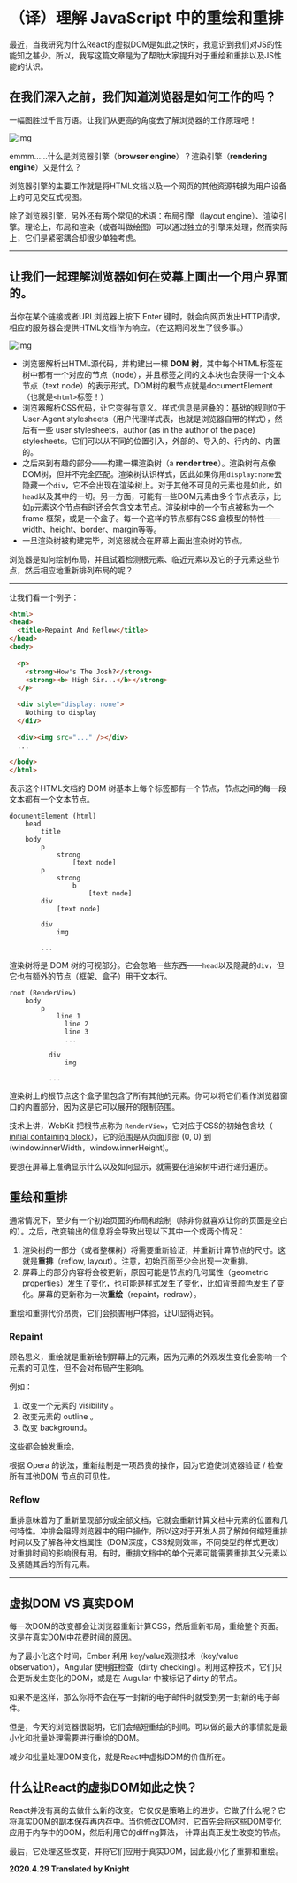 # （译）理解 JavaScript 中的重绘和重排

最近，当我研究为什么React的虚拟DOM是如此之快时，我意识到我们对JS的性能知之甚少。所以，我写这篇文章是为了帮助大家提升对于重绘和重排以及JS性能的认识。

## 在我们深入之前，我们知道浏览器是如何工作的吗？

一幅图胜过千言万语。让我们从更高的角度去了解浏览器的工作原理吧！

![img](https://miro.medium.com/max/500/1*lAUWhHx6CdF_OkMC3YkAHw.png)

emmm……什么是浏览器引擎（**browser engine**）？渲染引擎（**rendering engine**）又是什么？

浏览器引擎的主要工作就是将HTML文档以及一个网页的其他资源转换为用户设备上的可见交互式视图。

除了浏览器引擎，另外还有两个常见的术语：布局引擎（layout engine）、渲染引擎。理论上，布局和渲染（或者叫做绘图）可以通过独立的引擎来处理，然而实际上，它们是紧密耦合却很少单独考虑。

------

## 让我们一起理解浏览器如何在荧幕上画出一个用户界面的。

当你在某个链接或者URL浏览器上按下 Enter 键时，就会向网页发出HTTP请求，相应的服务器会提供HTML文档作为响应。（在这期间发生了很多事。）

![img](https://miro.medium.com/max/638/1*_alTfrxmTCP1mInn4QEOnA.jpeg)

* 浏览器解析出HTML源代码，并构建出一棵 **DOM 树**，其中每个HTML标签在树中都有一个对应的节点（node），并且标签之间的文本块也会获得一个文本节点（text node）的表示形式。DOM树的根节点就是documentElement（也就是`<html>`标签！）
* 浏览器解析CSS代码，让它变得有意义。样式信息是层叠的：基础的规则位于 User-Agent stylesheets（用户代理样式表，也就是浏览器自带的样式），然后有一些 user stylesheets，author (as in the author of the page) stylesheets。它们可以从不同的位置引入，外部的、导入的、行内的、内置的。
* 之后来到有趣的部分——构建一棵渲染树（a **render tree**）。渲染树有点像DOM树，但并不完全匹配。渲染树认识样式，因此如果你用`display:none`去隐藏一个`div`，它不会出现在渲染树上。对于其他不可见的元素也是如此，如`head`以及其中的一切。另一方面，可能有一些DOM元素由多个节点表示，比如`p`元素这个节点有时还会包含文本节点。渲染树中的一个节点被称为一个 frame 框架，或是一个盒子。每一个这样的节点都有CSS 盒模型的特性——width、height、border、margin等等。
* 一旦渲染树被构建完毕，浏览器就会在屏幕上画出渲染树的节点。

浏览器是如何绘制布局，并且试着检测根元素、临近元素以及它的子元素这些节点，然后相应地重新排列布局的呢？

------

让我们看一个例子：

```html
<html>
<head>
  <title>Repaint And Reflow</title>
</head>
<body>
    
  <p>
    <strong>How's The Josh?</strong>
    <strong><b> High Sir...</b></strong>
  </p>
  
  <div style="display: none">
    Nothing to display
  </div>
  
  <div><img src="..." /></div>
  ...
 
</body>
</html>
```

表示这个HTML文档的 DOM 树基本上每个标签都有一个节点，节点之间的每一段文本都有一个文本节点。

```
documentElement (html)
    head
        title
    body
        p
            strong
                [text node]
        p
            strong
                b
                    [text node]    		
        div 
            [text node]
		
        div
            img
		
        ...
```

渲染树将是 DOM 树的可视部分。它会忽略一些东西——`head`以及隐藏的`div`，但它也有额外的节点（框架、盒子）用于文本行。

```
root (RenderView)
    body
        p
            line 1
	          line 2
	          line 3
	          ...
	    
	      div
	          img
	    
	      ...
```

渲染树上的根节点这个盒子里包含了所有其他的元素。你可以将它们看作浏览器窗口的内置部分，因为这是它可以展开的限制范围。

技术上讲，WebKit 把根节点称为 `RenderView`，它对应于CSS的初始包含块（ [initial containing block](http://www.w3.org/TR/CSS21/visudet.html#containing-block-details)），它的范围是从页面顶部 (0, 0) 到 (window.innerWidth`, `window.innerHeight)。

要想在屏幕上准确显示什么以及如何显示，就需要在渲染树中进行递归遍历。

## 重绘和重排

通常情况下，至少有一个初始页面的布局和绘制（除非你就喜欢让你的页面是空白的）。之后，改变输出的信息将会导致出现以下其中一个或两个情况：

1. 渲染树的一部分（或者整棵树）将需要重新验证，并重新计算节点的尺寸。这就是**重排**（reflow, layout）。注意，初始页面至少会出现一次重排。
2. 屏幕上的部分内容将会被更新，原因可能是节点的几何属性（geometric properties）发生了变化，也可能是样式发生了变化，比如背景颜色发生了变化。屏幕的更新称为一次**重绘**（repaint，redraw）。

重绘和重排代价昂贵，它们会损害用户体验，让UI显得迟钝。

### Repaint

顾名思义，重绘就是重新绘制屏幕上的元素，因为元素的外观发生变化会影响一个元素的可见性，但不会对布局产生影响。

例如：

1. 改变一个元素的 visibility 。
2. 改变元素的 outline 。
3. 改变 background。

这些都会触发重绘。

根据 Opera 的说法，重新绘制是一项昂贵的操作，因为它迫使浏览器验证 / 检查所有其他DOM 节点的可见性。

### Reflow

重排意味着为了重新呈现部分或全部文档，它就会重新计算文档中元素的位置和几何特性。冲排会阻碍浏览器中的用户操作，所以这对于开发人员了解如何缩短重排时间以及了解各种文档属性（DOM深度，CSS规则效率，不同类型的样式更改）对重排时间的影响很有用。有时，重排文档中的单个元素可能需要重排其父元素以及紧随其后的所有元素。

------

## 虚拟DOM VS 真实DOM

每一次DOM的改变都会让浏览器重新计算CSS，然后重新布局，重绘整个页面。这是在真实DOM中花费时间的原因。

为了最小化这个时间，Ember 利用 key/value观测技术（key/value observation），Angular 使用脏检查（dirty checking）。利用这种技术，它们只会更新发生变化的DOM，或是在 Augular 中被标记了dirty 的节点。

如果不是这样，那么你将不会在写一封新的电子邮件时就受到另一封新的电子邮件。

但是，今天的浏览器很聪明，它们会缩短重绘的时间。可以做的最大的事情就是最小化和批量处理需要进行重绘的DOM。

减少和批量处理DOM变化，就是React中虚拟DOM的价值所在。

## 什么让React的虚拟DOM如此之快？

React并没有真的去做什么新的改变。它仅仅是策略上的进步。它做了什么呢？它将真实DOM的副本保存再内存中。当你修改DOM时，它首先会将这些DOM变化应用于内存中的DOM，然后利用它的diffing算法， 计算出真正发生改变的节点。

最后，它处理这些改变，并将它们应用于真实DOM，因此最小化了重排和重绘。

**2020.4.29 Translated by Knight**